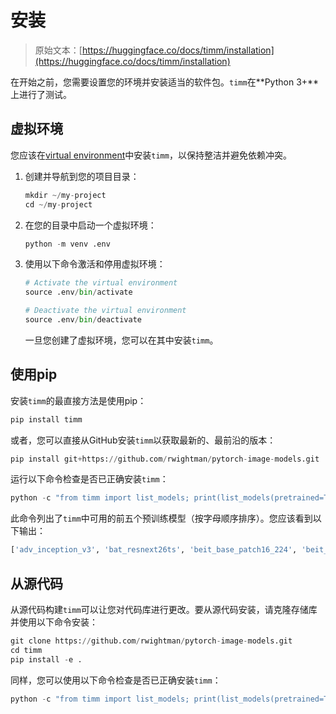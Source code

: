 # 安装

> 原始文本：[https://huggingface.co/docs/timm/installation](https://huggingface.co/docs/timm/installation)

在开始之前，您需要设置您的环境并安装适当的软件包。`timm`在**Python 3+**上进行了测试。

## 虚拟环境

您应该在[virtual environment](https://docs.python.org/3/library/venv.html)中安装`timm`，以保持整洁并避免依赖冲突。

1.  创建并导航到您的项目目录：

    ```py
    mkdir ~/my-project
    cd ~/my-project
    ```

1.  在您的目录中启动一个虚拟环境：

    ```py
    python -m venv .env
    ```

1.  使用以下命令激活和停用虚拟环境：

    ```py
    # Activate the virtual environment
    source .env/bin/activate

    # Deactivate the virtual environment
    source .env/bin/deactivate
    ```

    一旦您创建了虚拟环境，您可以在其中安装`timm`。

## 使用pip

安装`timm`的最直接方法是使用pip：

```py
pip install timm
```

或者，您可以直接从GitHub安装`timm`以获取最新的、最前沿的版本：

```py
pip install git+https://github.com/rwightman/pytorch-image-models.git
```

运行以下命令检查是否已正确安装`timm`：

```py
python -c "from timm import list_models; print(list_models(pretrained=True)[:5])"
```

此命令列出了`timm`中可用的前五个预训练模型（按字母顺序排序）。您应该看到以下输出：

```py
['adv_inception_v3', 'bat_resnext26ts', 'beit_base_patch16_224', 'beit_base_patch16_224_in22k', 'beit_base_patch16_384']
```

## 从源代码

从源代码构建`timm`可以让您对代码库进行更改。要从源代码安装，请克隆存储库并使用以下命令安装：

```py
git clone https://github.com/rwightman/pytorch-image-models.git
cd timm
pip install -e .
```

同样，您可以使用以下命令检查是否已正确安装`timm`：

```py
python -c "from timm import list_models; print(list_models(pretrained=True)[:5])"
```
